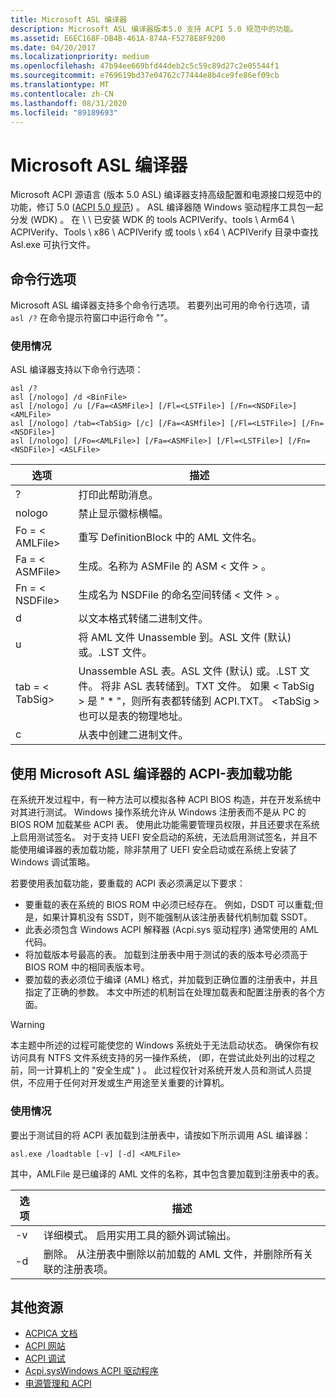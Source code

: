 ```yaml
---
title: Microsoft ASL 编译器
description: Microsoft ASL 编译器版本5.0 支持 ACPI 5.0 规范中的功能。
ms.assetid: E6EC168F-DB4B-461A-874A-F5278E8F9200
ms.date: 04/20/2017
ms.localizationpriority: medium
ms.openlocfilehash: 47b94ee669bfd44deb2c5c59c89d27c2e05544f1
ms.sourcegitcommit: e769619bd37e04762c77444e8b4ce9fe86ef09cb
ms.translationtype: MT
ms.contentlocale: zh-CN
ms.lasthandoff: 08/31/2020
ms.locfileid: "89189693"
---
```

# <a name="microsoft-asl-compiler"></a>Microsoft ASL 编译器


Microsoft ACPI 源语言 (版本 5.0 ASL) 编译器支持高级配置和电源接口规范中的功能，修订 5.0 ([ACPI 5.0 规范](https://uefi.org/specifications)) 。 ASL 编译器随 Windows 驱动程序工具包一起分发 (WDK) 。 在 \\ \\ 已安装 WDK 的 tools ACPIVerify、tools \\ Arm64 \\ ACPIVerify、Tools \\ x86 \\ ACPIVerify 或 tools \\ x64 \\ ACPIVerify 目录中查找 Asl.exe 可执行文件。

## <a name="command-line-options"></a>命令行选项


Microsoft ASL 编译器支持多个命令行选项。 若要列出可用的命令行选项，请 `asl /?` 在命令提示符窗口中运行命令 ""。

### <a name="usage"></a>使用情况

ASL 编译器支持以下命令行选项：

```console
asl /?
asl [/nologo] /d <BinFile>
asl [/nologo] /u [/Fa=<ASMFile>] [/Fl=<LSTFile>] [/Fn=<NSDFile>] <AMLFile>
asl [/nologo] /tab=<TabSig> [/c] [/Fa=<ASMfile>] [/Fl=<LSTFile>] [/Fn=<NSDFile>]
asl [/nologo] [/Fo=<AMLFile>] [/Fa=<ASMFile>] [/Fl=<LSTFile>] [/Fn=<NSDFile>] <ASLFile>
```

| 选项             | 描述                                                                   |
|--------------------|-------------------------------------------------------------------------------|
| ?                  | 打印此帮助消息。                                                      |
| nologo             | 禁止显示徽标横幅。                                                     |
| Fo = &lt; AMLFile&gt; | 重写 DefinitionBlock 中的 AML 文件名。                            |
| Fa = &lt; ASMFile&gt; | 生成。名称为 ASMFile 的 ASM &lt; 文件 &gt; 。                           |
| Fn = &lt; NSDFile&gt; | 生成名为 NSDFile 的命名空间转储 &lt; 文件 &gt; 。                 |
| d                  | 以文本格式转储二进制文件。                                            |
| u                  | 将 AML 文件 Unassemble 到。ASL 文件 (默认) 或。.LST 文件。               |
| tab = &lt; TabSig&gt; | Unassemble ASL 表。ASL 文件 (默认) 或。.LST 文件。 将非 ASL 表转储到。TXT 文件。 如果 &lt; TabSig &gt; 是 " \* "，则所有表都转储到 ACPI.TXT。 &lt;TabSig &gt; 也可以是表的物理地址。 |
| c                  | 从表中创建二进制文件。                                              |

 
## <a name="using-the-microsoft-asl-compilers-acpi-table-load-feature"></a>使用 Microsoft ASL 编译器的 ACPI-表加载功能

在系统开发过程中，有一种方法可以模拟各种 ACPI BIOS 构造，并在开发系统中对其进行测试。 Windows 操作系统允许从 Windows 注册表而不是从 PC 的 BIOS ROM 加载某些 ACPI 表。 使用此功能需要管理员权限，并且还要求在系统上启用测试签名。 对于支持 UEFI 安全启动的系统，无法启用测试签名，并且不能使用编译器的表加载功能，除非禁用了 UEFI 安全启动或在系统上安装了 Windows 调试策略。

若要使用表加载功能，要重载的 ACPI 表必须满足以下要求：

-   要重载的表在系统的 BIOS ROM 中必须已经存在。 例如，DSDT 可以重载;但是，如果计算机没有 SSDT，则不能强制从该注册表替代机制加载 SSDT。
-   此表必须包含 Windows ACPI 解释器 (Acpi.sys 驱动程序) 通常使用的 AML 代码。
-   将加载版本号最高的表。 加载到注册表中用于测试的表的版本号必须高于 BIOS ROM 中的相同表版本号。
-   要加载的表必须位于编译 (AML) 格式，并加载到正确位置的注册表中，并且指定了正确的参数。 本文中所述的机制旨在处理加载表和配置注册表的各个方面。

> [!WARNING]
> 本主题中所述的过程可能使您的 Windows 系统处于无法启动状态。 确保你有权访问具有 NTFS 文件系统支持的另一操作系统， (即，在尝试此处列出的过程之前，同一计算机上的 "安全生成" ) 。 此过程仅针对系统开发人员和测试人员提供，不应用于任何对开发或生产用途至关重要的计算机。


### <a name="usage"></a>使用情况

要出于测试目的将 ACPI 表加载到注册表中，请按如下所示调用 ASL 编译器：

```console
asl.exe /loadtable [-v] [-d] <AMLFile>
```

其中，AMLFile 是已编译的 AML 文件的名称，其中包含要加载到注册表中的表。

| 选项  | 描述                                                                                              |
|---------|----------------------------------------------------------------------------------------------------------|
| -v      | 详细模式。 启用实用工具的额外调试输出。                                          |
| -d      | 删除。 从注册表中删除以前加载的 AML 文件，并删除所有关联的注册表项。|


## <a name="additional-resources"></a>其他资源

-   [ACPICA 文档](https://acpica.org/documentation/)
-   [ACPI 网站](https://uefi.org/specifications/)
-   [ACPI 调试](../debugger/acpi-debugging.md)
-   [Acpi.sysWindows ACPI 驱动程序](../kernel/acpi-driver.md)
-   [电源管理和 ACPI](/previous-versions/windows/hardware/design/dn614610(v=vs.85))